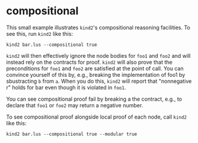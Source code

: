 compositional
=============

This small example illustrates `kind2`'s compositional reasoning facilities.
To see this, run `kind2` like this:

    kind2 bar.lus --compositional true

`kind2` will then effectively ignore the node bodies for `foo1` and `foo2` and will instead rely on the contracts for proof.
`kind2` will also prove that the preconditions for `foo1` and `foo2` are satisfied at the point of call.
You can convince yourself of this by, e.g., breaking the implementation of foo1 by sbustracting `b` from `a`.
When you do this, `kind2` will report that "nonnegative r" holds for bar even though it is violated in `foo1`.

You can see compositional proof fail by breaking a the contract, e.g., to declare that `foo1` or `foo2` may return a negative number.

To see compositional proof alongside local proof of each node, call `kind2` like this:

    kind2 bar.lus --compositional true --modular true

